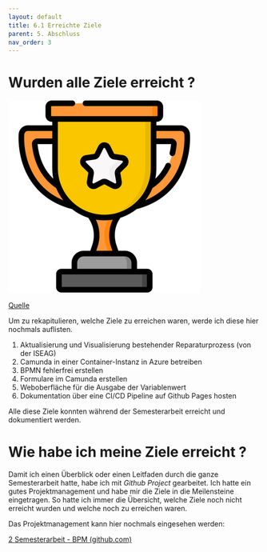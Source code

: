 ```yaml
---
layout: default
title: 6.1 Erreichte Ziele
parent: 5. Abschluss
nav_order: 3
---
```


# Wurden alle Ziele erreicht ?


![Pokal](../../ressources/bilder/rsz_trophy.png)

[Quelle](../Quellenverzeichnis/index.md#erreichte-ziele)

Um zu rekapitulieren, welche Ziele zu erreichen waren, werde ich diese hier nochmals auflisten.

1. Aktualisierung und Visualisierung bestehender Reparaturprozess (von der ISEAG)  
1. Camunda in einer Container-Instanz in Azure betreiben  
2. BPMN fehlerfrei erstellen  
3. Formulare im Camunda erstellen  
4. Weboberfläche für die Ausgabe der Variablenwert  
5. Dokumentation über eine CI/CD Pipeline auf Github Pages hosten

Alle diese Ziele konnten während der Semesterarbeit erreicht und dokumentiert werden.

# Wie habe ich meine Ziele erreicht ?

Damit ich einen Überblick oder einen Leitfaden durch die ganze Semesterarbeit hatte, habe ich mit *Github Project* gearbeitet. Ich hatte ein gutes Projektmanagement und habe mir die Ziele in die Meilensteine eingetragen. So hatte ich immer die Übersicht, welche Ziele noch nicht erreicht wurden und welche noch zu erreichen waren. 

Das Projektmanagement kann hier nochmals eingesehen werden:

[2 Semesterarbeit - BPM (github.com)](https://github.com/users/Bazzako/projects/3/views/4)